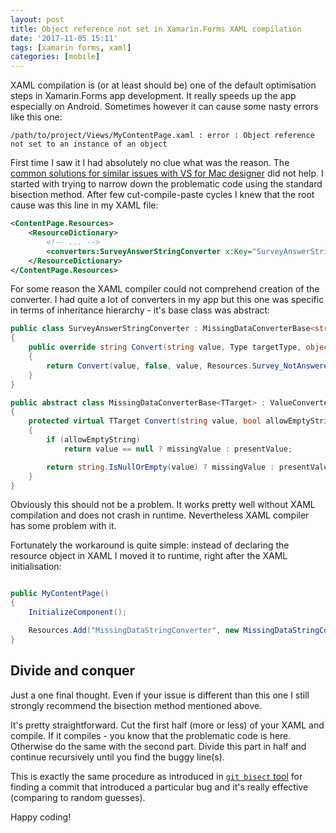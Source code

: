 ```yaml
---
layout: post
title: Object reference not set in Xamarin.Forms XAML compilation
date: '2017-11-05 15:11'
tags: [xamarin forms, xaml]
categories: [mobile]
---
```


XAML compilation is (or at least should be) one of the default optimisation steps in Xamarin.Forms app development. It really speeds up the app especially on Android. Sometimes however it can cause some nasty errors like this one:

```
/path/to/project/Views/MyContentPage.xaml : error : Object reference not set to an instance of an object
```
<!-- more -->

First time I saw it I had absolutely no clue what was the reason. The [common solutions for similar issues with VS for Mac designer](https://forums.xamarin.com/discussion/63201/xaml-compilation-object-reference-not-set-to-an-instance-of-an-object) did not help. I started with trying to narrow down the problematic code using the standard bisection method. After few cut-compile-paste cycles I knew that the root cause was this line in my XAML file:

```xml
<ContentPage.Resources>
    <ResourceDictionary>
        <!-- ... -->
        <converters:SurveyAnswerStringConverter x:Key="SurveyAnswerStringConverter" />
    </ResourceDictionary>
</ContentPage.Resources>
```

For some reason the XAML compiler could not comprehend creation of the converter. I had quite a lot of converters in my app but this one was specific in terms of inheritance hierarchy - it's base class was abstract:

```csharp
public class SurveyAnswerStringConverter : MissingDataConverterBase<string>
{
    public override string Convert(string value, Type targetType, object parameter, CultureInfo culture)
    {
        return Convert(value, false, value, Resources.Survey_NotAnswered);
    }
}
```

```csharp
public abstract class MissingDataConverterBase<TTarget> : ValueConverterBase<string, TTarget>
{
    protected virtual TTarget Convert(string value, bool allowEmptyString, TTarget presentValue, TTarget missingValue)
    {
        if (allowEmptyString)
            return value == null ? missingValue : presentValue;

        return string.IsNullOrEmpty(value) ? missingValue : presentValue;
    }
}
```

Obviously this should not be a problem. It works pretty well without XAML compilation and does not crash in runtime. Nevertheless XAML compiler has some problem with it.

Fortunately the workaround is quite simple: instead of declaring the resource object in XAML I moved it to runtime, right after the XAML initialisation:

```csharp

public MyContentPage()
{
    InitializeComponent();

    Resources.Add("MissingDataStringConverter", new MissingDataStringConverter());
}
```

## Divide and conquer

Just a one final thought. Even if your issue is different than this one I still strongly recommend the bisection method mentioned above.

It's pretty straightforward. Cut the first half (more or less) of your XAML and compile. If it compiles - you know that the problematic code is here. Otherwise do the same with the second part. Divide this part in half and continue recursively until you find the buggy line(s).

This is exactly the same procedure as introduced in [`git bisect` tool](https://git-scm.com/docs/git-bisect) for finding a commit that introduced a particular bug and it's really effective (comparing to random guesses).

Happy coding!
